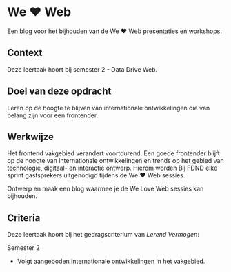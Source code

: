 
# We ♥ Web

Een blog voor het bijhouden van de We ♥ Web presentaties en workshops. 

## Context

Deze leertaak hoort bij semester 2 - Data Drive Web. 

## Doel van deze opdracht

Leren op de hoogte te blijven van internationale ontwikkelingen die van belang zijn voor een frontender.

## Werkwijze

Het frontend vakgebied verandert voortdurend. 
Een goede frontender blijft op de hoogte van internationale ontwikkelingen en trends op het gebied van technologie, digitaal- en interactie ontwerp. 
Hierom worden Bij FDND elke sprint gastsprekers uitgenodigd tijdens de We ♥ Web sessies. 

Ontwerp en maak een blog waarmee je de We Love Web sessies kan bijhouden. 

## Criteria

Deze leertaak hoort bij het gedragscriterium van _Lerend Vermogen_:

Semester 2
- Volgt aangeboden internationale ontwikkelingen in het vakgebied.

